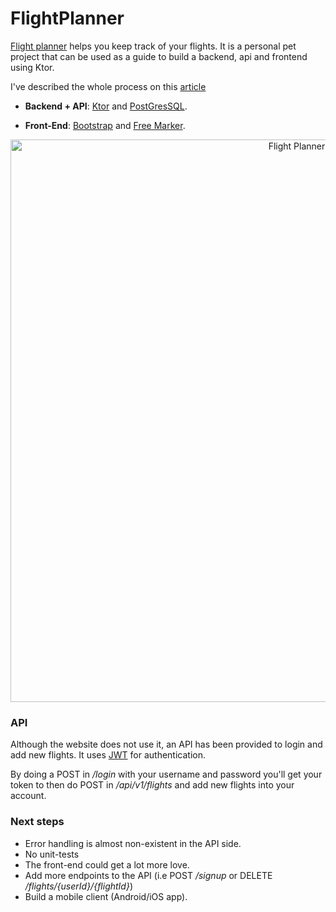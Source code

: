 # FlightPlanner

[Flight planner](https://theflightplanner.herokuapp.com/) helps you keep track of your flights. It is a personal pet project that can be used as a guide to build a backend, api and frontend using Ktor. 

I've described the whole process on this [article](https://www.rafagarcia.dev/development/building-a-backend-an-api-and-a-web-client-using-ktor/)
 
* **Backend + API**: [Ktor](https://ktor.io/) and [PostGresSQL](https://www.postgresql.org/). 

* **Front-End**: [Bootstrap](https://getbootstrap.com/) and [Free Marker](https://freemarker.apache.org/).

<p align="center">
<img width="900" alt="Flight Planner" src="https://user-images.githubusercontent.com/6362660/67637968-cfd4d600-f8d7-11e9-80e9-e042648f3309.png">
</>

### API
Although the website does not use it, an API has been provided to login and add new flights. It uses [JWT](https://jwt.io/introduction/) for authentication. 

By doing a POST in */login* with your username and password you'll get your token to then do POST in */api/v1/flights* and add new flights into your account.

### Next steps
* Error handling is almost non-existent in the API side.
* No unit-tests
* The front-end could get a lot more love.
* Add more endpoints to the API (i.e POST */signup* or DELETE */flights/{userId}/{flightId}*)
* Build a mobile client (Android/iOS app). 
